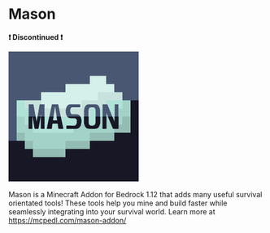 # Mason
**❗ Discontinued ❗**

![Logo](media/misc/logo.png)

Mason is a Minecraft Addon for Bedrock 1.12 that adds many useful survival orientated tools! These tools help you mine and build faster while seamlessly integrating into your survival world.
Learn more at https://mcpedl.com/mason-addon/
